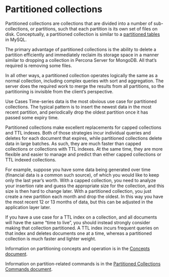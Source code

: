 # Partitioned collections

Partitioned collections are collections that are divided into a number of sub-collections, or partitions, such that each partition is its own set of files on disk. Conceptually, a partitioned collection is similar to a [partitioned tables](http://dev.mysql.com/doc/refman/5.7/en/partitioning.html) in MySQL.

The primary advantage of partitioned collections is the ability to delete a partition efficiently and immediately reclaim its storage space in a manner similar to dropping a collection in Percona Server for MongoDB. All that’s required is removing some files.

In all other ways, a partitioned collection operates logically the same as a normal collection, including complex queries with sort and aggregation. The server does the required work to merge the results from all partitions, so the partitioning is invisible from the client’s perspective.

Use Cases Time-series data is the most obvious use case for partitioned collections. The typical pattern is to insert the newest data in the most recent partition, and periodically drop the oldest partition once it has passed some expiry time.

Partitioned collections make excellent replacements for capped collections and TTL indexes. Both of those strategies incur individual queries and deletes for each document that expires, while partitioned collections delete data in large batches. As such, they are much faster than capped collections or collections with TTL indexes. At the same time, they are more flexible and easier to manage and predict than either capped collections or TTL indexed collections.

For example, suppose you have some data being generated over time (financial data is a common such source), of which you would like to keep only the last year’s worth. With a capped collection, you need to analyze your insertion rate and guess the appropriate size for the collection, and this size is then hard to change later. With a partitioned collection, you just create a new partition each month and drop the oldest. In this way you have the most recent 12 or 13 months of data, but this can be adjusted in the application layer later.

If you have a use case for a TTL index on a collection, and all documents will have the same “time to live”, you should instead strongly consider making that collection partitioned. A TTL index incurs frequent queries on that index and deletes documents one at a time, whereas a partitioned collection is much faster and lighter weight.

Information on partitioning concepts and operation is in the [Concepts document](concepts.md).

Information on partition-related commands is in the [Partitioned Collections Commands document](commands.md).
